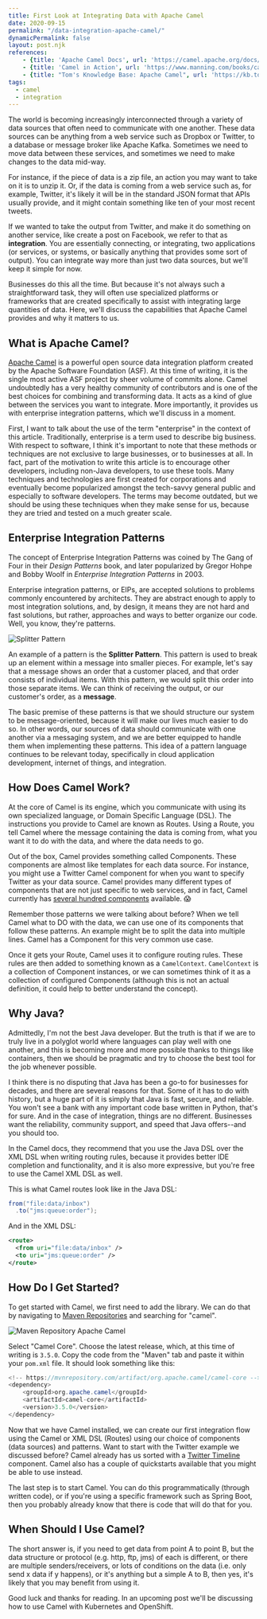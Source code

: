 ```yaml
---
title: First Look at Integrating Data with Apache Camel
date: 2020-09-15
permalink: "/data-integration-apache-camel/"
dynamicPermalink: false
layout: post.njk
references:
    - {title: 'Apache Camel Docs', url: 'https://camel.apache.org/docs/'}
    - {title: 'Camel in Action', url: 'https://www.manning.com/books/camel-in-action', notes: 'by Claus Ibsen and Jonathan Anstey'}
    - {title: "Tom's Knowledge Base: Apache Camel", url: 'https://kb.tomd.xyz/camel.html'}
tags:
  - camel
  - integration
---
```


The world is becoming increasingly interconnected through a variety of data sources that often need to communicate with one another. These data sources can be anything from a web service such as Dropbox or Twitter, to a database or message broker like Apache Kafka. Sometimes we need to move data between these services, and sometimes we need to make changes to the data mid-way.

For instance, if the piece of data is a zip file, an action you may want to take on it is to unzip it. Or, if the data is coming from a web service such as, for example, Twitter, it's likely it will be in the standard JSON format that APIs usually provide, and it might contain something like ten of your most recent tweets.

If we wanted to take the output from Twitter, and make it do something on another service, like create a post on Facebook, we refer to that as **integration**. You are essentially connecting, or integrating, two applications (or services, or systems, or basically anything that provides some sort of output). You can integrate way more than just two data sources, but we'll keep it simple for now.

Businesses do this all the time. But because it's not always such a straightforward task, they will often use specialized platforms or frameworks that are created specifically to assist with integrating large quantities of data. Here, we'll discuss the capabilities that Apache Camel provides and why it matters to us.

## What is Apache Camel?
[Apache Camel](https://camel.apache.org/) is a powerful open source data integration platform created by the Apache Software Foundation (ASF). At this time of writing, it is the single most active ASF project by sheer volume of commits alone. Camel undoubtedly has a very healthy community of contributors and is one of the best choices for combining and transforming data. It acts as a kind of glue between the services you want to integrate. More importantly, it provides us with enterprise integration patterns, which we'll discuss in a moment.

First, I want to talk about the use of the term "enterprise" in the context of this article. Traditionally, enterprise is a term used to describe big business. With respect to software, I think it's important to note that these methods or techniques are not exclusive to large businesses, or to businesses at all. In fact, part of the motivation to write this article is to encourage other developers, including non-Java developers, to use these tools. Many techniques and technologies are first created for corporations and eventually become popularized amongst the tech-savvy general public and especially to software developers. The terms may become outdated, but we should be using these techniques when they make sense for us, because they are tried and tested on a much greater scale. 

## Enterprise Integration Patterns
The concept of Enterprise Integration Patterns was coined by The Gang of Four in their _Design Patterns_ book, and later popularized by Gregor Hohpe and Bobby Woolf in _Enterprise Integration Patterns_ in 2003.

Enterprise integration patterns, or EIPs, are accepted solutions to problems commonly encountered by architects. They are abstract enough to apply to most integration solutions, and, by design, it means they are not hard and fast solutions, but rather, approaches and ways to better organize our code. Well, you know, they're patterns.

<img src="/img/post/2020-09-15-SplitterComponentCamel.gif" alt="Splitter Pattern" style="background-color: white"/>

An example of a pattern is the **Splitter Pattern**. This pattern is used to break up an element within a message into smaller pieces. For example, let's say that a message shows an order that a customer placed, and that order consists of individual items. With this pattern, we would split this order into those separate items. We can think of receiving the output, or our customer's order, as a **message**.

The basic premise of these patterns is that we should structure our system to be message-oriented, because it will make our lives much easier to do so. In other words, our sources of data should communicate with one another via a messaging system, and we are better equipped to handle them when implementing these patterns. This idea of a pattern language continues to be relevant today, specifically in cloud application development, internet of things, and integration.

## How Does Camel Work?

At the core of Camel is its engine, which you communicate with using its own specialized language, or Domain Specific Language (DSL). The instructions you provide to Camel are known as Routes. Using a Route, you tell Camel where the message containing the data is coming from, what you want it to do with the data, and where the data needs to go.

Out of the box, Camel provides something called Components. These components are almost like templates for each data source. For instance, you might use a Twitter Camel component for when you want to specify Twitter as your data source. Camel provides many different types of components that are not just specific to web services, and in fact, Camel currently has [several hundred components](https://camel.apache.org/components/latest/) available. 😱

Remember those patterns we were talking about before? When we tell Camel what to DO with the data, we can use one of its components that follow these patterns. An example might be to split the data into multiple lines. Camel has a Component for this very common use case.

Once it gets your Route, Camel uses it to configure routing rules. These rules are then added to something known as a `CamelContext`. `CamelContext` is a collection of Component instances, or we can sometimes think of it as a collection of configured Components (although this is not an actual definition, it could help to better understand the concept).

## Why Java?

Admittedly, I'm not the best Java developer. But the truth is that if we are to truly live in a polyglot world where languages can play well with one another, and this is becoming more and more possible thanks to things like containers, then we should be pragmatic and try to choose the best tool for the job whenever possible.

I think there is no disputing that Java has been a go-to for businesses for decades, and there are several reasons for that. Some of it has to do with history, but a huge part of it is simply that Java is fast, secure, and reliable. You won't see a bank with any important code base written in Python, that's for sure. And in the case of integration, things are no different. Businesses want the reliability, community support, and speed that Java offers--and you should too.

In the Camel docs, they recommend that you use the Java DSL over the XML DSL when writing routing rules, because it provides better IDE completion and functionality, and it is also more expressive, but you're free to use the Camel XML DSL as well.

This is what Camel routes look like in the Java DSL:

```java
from("file:data/inbox")
  .to("jms:queue:order");
```

And in the XML DSL:

```xml
<route>
  <from uri="file:data/inbox" />
  <to uri="jms:queue:order" />
</route>
```


## How Do I Get Started?

To get started with Camel, we first need to add the library. We can do that by navigating to [Maven Repositories](https://mvnrepository.com/search?q=camel) and searching for "camel".

![Maven Repository Apache Camel](/img/post/2020-09-15-maven.png)

Select "Camel Core". Choose the latest release, which, at this time of writing is `3.5.0`. Copy the code from the "Maven" tab and paste it within your `pom.xml` file. It should look something like this:

```java
<!-- https://mvnrepository.com/artifact/org.apache.camel/camel-core -->
<dependency>
    <groupId>org.apache.camel</groupId>
    <artifactId>camel-core</artifactId>
    <version>3.5.0</version>
</dependency>
```

Now that we have Camel installed, we can create our first integration flow using the Camel or XML DSL (Routes) using our choice of components (data sources) and patterns. Want to start with the Twitter example we discussed before? Camel already has us sorted with a [Twitter Timeline](https://camel.apache.org/components/latest/twitter-timeline-component.html) component. Camel also has a couple of quickstarts available that you might be able to use instead.

The last step is to start Camel. You can do this programmatically (through written code), or if you're using a specific framework such as Spring Boot, then you probably already know that there is code that will do that for you.


## When Should I Use Camel?

The short answer is, if you need to get data from point A to point B, but the data structure or protocol (e.g. http, ftp, jms) of each is different, or there are multiple senders/receivers, or lots of conditions on the data (i.e. only send x data if y happens), or it's anything but a simple A to B, then yes, it's likely that you may benefit from using it.

Good luck and thanks for reading. In an upcoming post we'll be discussing how to use Camel with Kubernetes and OpenShift.

 
